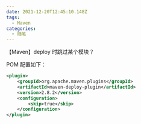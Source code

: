 ```yaml
---
date: 2021-12-20T12:45:10.148Z
tags:
  - Maven
categories:
  - 随笔
---
```

【Maven】deploy 时跳过某个模块？



<!--more-->

POM 配置如下：

```xml
<plugin>
    <groupId>org.apache.maven.plugins</groupId>
    <artifactId>maven-deploy-plugin</artifactId>
    <version>2.8.2</version>
    <configuration>
        <skip>true</skip>
    </configuration>
</plugin>
```